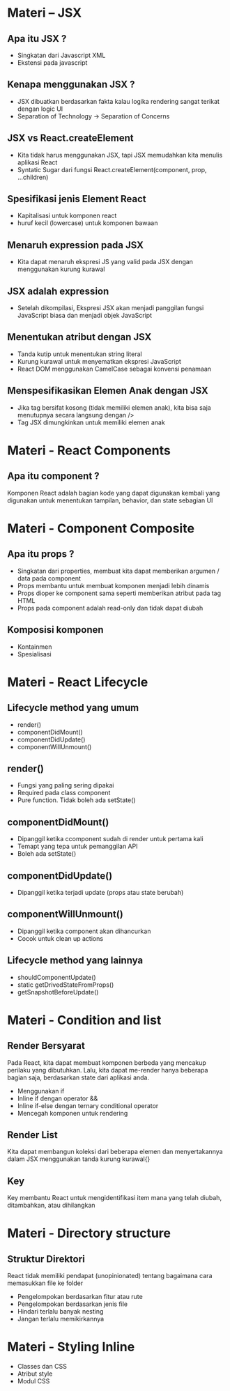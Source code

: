 # Materi – JSX
## Apa itu JSX ?
- Singkatan dari Javascript XML
- Ekstensi pada javascript
## Kenapa menggunakan JSX ?
- JSX dibuatkan berdasarkan fakta kalau logika rendering sangat terikat dengan logic UI
- Separation of Technology -> Separation of Concerns
## JSX vs React.createElement
- Kita tidak harus menggunakan JSX, tapi JSX memudahkan kita menulis aplikasi React
- Syntatic Sugar dari fungsi 
React.createElement(component, prop, ...children)
## Spesifikasi jenis Element React
- Kapitalisasi untuk komponen react
- huruf kecil (lowercase) untuk komponen bawaan
## Menaruh expression pada JSX
- Kita dapat menaruh ekspresi JS yang valid pada JSX dengan menggunakan kurung kurawal  
## JSX adalah expression
- Setelah dikompilasi, Ekspresi JSX akan menjadi panggilan fungsi JavaScript biasa dan menjadi objek JavaScript
## Menentukan atribut dengan JSX
- Tanda kutip untuk menentukan string literal
- Kurung kurawal untuk menyematkan ekspresi JavaScript
- React DOM menggunakan CamelCase sebagai konvensi penamaan
## Menspesifikasikan Elemen Anak dengan JSX
- Jika tag bersifat kosong (tidak memiliki elemen anak), kita bisa saja menutupnya secara langsung dengan />
- Tag JSX dimungkinkan untuk memiliki elemen anak

# Materi - React Components
## Apa itu component ?
Komponen React adalah bagian kode yang dapat digunakan kembali yang digunakan untuk menentukan tampilan, behavior, dan state sebagian UI

# Materi - Component Composite
## Apa itu props ?
- Singkatan dari properties, membuat kita dapat memberikan argumen / data pada component
- Props membantu untuk membuat komponen menjadi lebih dinamis
- Props dioper ke component sama seperti memberikan atribut pada tag HTML
- Props pada component adalah read-only dan tidak dapat diubah
## Komposisi komponen
- Kontainmen
- Spesialisasi

# Materi - React Lifecycle
## Lifecycle method yang umum
- render()
- componentDidMount()
- componentDidUpdate()
- componentWillUnmount()
## render()
- Fungsi yang paling sering dipakai
- Required pada class component
- Pure function. Tidak boleh ada setState()
## componentDidMount()
- Dipanggil ketika ccomponent sudah di render untuk pertama kali
- Temapt yang tepa untuk pemanggilan API
- Boleh ada setState()
## componentDidUpdate()
- Dipanggil ketika terjadi update (props atau state berubah)
## componentWillUnmount()
- Dipanggil ketika component akan dihancurkan 
- Cocok untuk clean up actions
## Lifecycle method yang lainnya
- shouldComponentUpdate()
- static getDrivedStateFromProps()
- getSnapshotBeforeUpdate()

# Materi - Condition and list
## Render Bersyarat
Pada React, kita dapat membuat komponen berbeda yang mencakup perilaku yang dibutuhkan. Lalu, kita dapat me-render hanya beberapa bagian saja, berdasarkan state dari aplikasi anda.
- Menggunakan if
- Inline if dengan operator &&
- Inline if-else dengan ternary conditional operator 
- Mencegah komponen untuk rendering
## Render List
Kita dapat membangun koleksi dari beberapa elemen dan menyertakannya dalam JSX menggunakan tanda kurung kurawal{}
## Key
Key membantu React  untuk mengidentifikasi item mana yang telah diubah, ditambahkan, atau dihilangkan

# Materi - Directory structure
## Struktur Direktori
React tidak memiliki pendapat (unopinionated) tentang bagaimana cara memasukkan file ke folder
- Pengelompokan berdasarkan fitur atau rute
- Pengelompokan berdasarkan jenis file
- Hindari terlalu banyak nesting
- Jangan terlalu memikirkannya

# Materi - Styling Inline
- Classes dan CSS
- Atribut style
- Modul CSS


